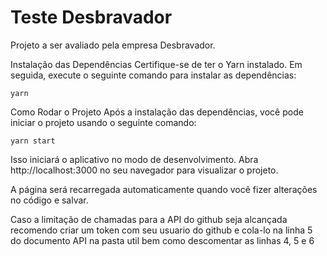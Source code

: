 # Teste Desbravador

Projeto a ser avaliado pela empresa Desbravador.

Instalação das Dependências Certifique-se de ter o Yarn instalado. Em seguida,
execute o seguinte comando para instalar as dependências:

```
yarn
```

Como Rodar o Projeto Após a instalação das dependências, você pode iniciar o
projeto usando o seguinte comando:

```
yarn start
```

Isso iniciará o aplicativo no modo de desenvolvimento. Abra
http://localhost:3000 no seu navegador para visualizar o projeto.

A página será recarregada automaticamente quando você fizer alterações no código
e salvar.

Caso a limitação de chamadas para a API do github seja alcançada recomendo criar
um token com seu usuario do github e cola-lo na linha 5 do documento API na
pasta util bem como descomentar as linhas 4, 5 e 6
